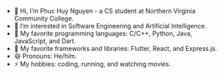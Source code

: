 - 👋 Hi, I’m Phuc Huy Nguyen - a CS student at Northern Virginia Community College.
- 👀 I’m interested in Software Engineering and Artificial Intelligence.
- 🌱 My favorite programming languages: C/C++, Python, Java, JavaScript, and Dart.
- 🌱 My favorite frameworks and libraries: Flutter, React, and Express.js.
- 😄 Pronouns: He/him.
- ⚡ My hobbies: coding, running, and watching movies. 

<!---
HuyNguyen25/HuyNguyen25 is a ✨ special ✨ repository because its `README.md` (this file) appears on your GitHub profile.
You can click the Preview link to take a look at your changes.
--->
